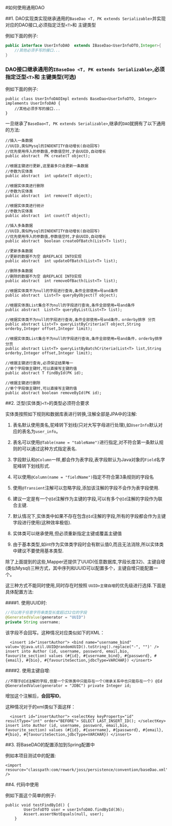 #如何使用通用DAO



##1. DAO实现类实现继承通用的`BaseDao <T, PK extends Serializable>`并实现对应的DAO接口,必须指定泛型`<T>`和 主键类型<PK>

例如下面的例子:

```java
public interface UserInfoDAO  extends IBaseDao<UserInfoDTO,Integer>{
	//其他必须手写的接口...
}
```

### DAO接口继承通用的`IBaseDao <T, PK extends Serializable>`,必须指定泛型`<T>`和 主键类型<PK>(可选)

例如下面的例子:


	public class UserInfoDAOImpl extends BaseDao<UserInfoDTO, Integer> implements UserInfoDAO {
		//其他必须手写的接口...
	}



一旦继承了`BaseDao<T, PK extends Serializable>`,继承的`DAO`就拥有了以下通用的方法:


	//插入一条数据
	//UUID,类似Mysql的INDENTITY自动增长(自动回写)
	//优先使用传入的参数值,参数值空时,才会UUID,自动增长
	public abstract  PK create(T object);
	
	//根据主键进行更新,这里最多只会更新一条数据
	//参数为实体类
	public abstract  int update(T object);
	
	//根据实体类进行删除
	//参数为实体类
	public abstract  int remove(T object);
	
	//根据实体类进行统计
	//参数为实体类
	public abstract  int count(T object);
	
	//插入多条数据
	//UUID,类似Mysql的INDENTITY自动增长(自动回写)
	//优先使用传入的参数值,参数值空时,才会UUID,自动增长
	public abstract  boolean createOfBatch(List<T> list);
	
	//更新多条数据
	//更新的数据不为空 由REPLACE INTO实现
	public abstract  int updateOfBatch(List<T> list);
	
	//删除多条数据
	//删除的数据不为空 由REPLACE INTO实现
	public abstract  int removeOfBacth(List<T> list);
	
	//根据实体类不为null的字段进行查询,条件全部使用=号and条件
	public abstract  List<T> queryByObject(T object);
	
	//根据实体类List集合不为null的字段进行查询,条件全部使用=号and条件
	public abstract  List<T> queryByList(List<T> list);
	
	//根据实体类不为null的字段进行查询,条件全部使用=号and条件，orderby排序 分页
	public abstract List<T> queryListByCriteria(T object,String orderby,Integer offset,Integer limit);
	
	//根据实体类List集合不为null的字段进行查询,条件全部使用=号and条件，orderby排序 分页
	public abstract List<T> queryListByBatchCriteria(List<T> list,String orderby,Integer offset,Integer limit);
	
	//根据主键进行查询,必须保证结果唯一
	//单个字段做主键时,可以直接写主键的值
	public abstract T findById(PK id);
	
	//根据主键进行删除
	//单个字段做主键时,可以直接写主键的值
	public abstract boolean removeById(PK id);


##2. 泛型(实体类)`<T>`的类型必须符合要求

实体类按照如下规则和数据库表进行转换,注解全部是JPA中的注解:

1. 表名默认使用类名,驼峰转下划线(只对大写字母进行处理),如`UserInfo`默认对应的表名为`user_info`。

2. 表名可以使用`@Table(name = "tableName")`进行指定,对不符合第一条默认规则的可以通过这种方式指定表名.

3. 字段默认和`@Column`一样,都会作为表字段,表字段默认为Java对象的`Field`名字驼峰转下划线形式.

4. 可以使用`@Column(name = "fieldName")`指定不符合第3条规则的字段名

5. 使用`@Transient`注解可以忽略字段,添加该注解的字段不会作为表字段使用.

6. 建议一定是有一个`@Id`注解作为主键的字段,可以有多个`@Id`注解的字段作为联合主键.

7. 默认情况下,实体类中如果不存在包含`@Id`注解的字段,所有的字段都会作为主键字段进行使用(这种效率极低).

8. 实体类可以继承使用,但必须重新指定主键或覆盖主键值

9. 由于基本类型,如int作为实体类字段时会有默认值0,而且无法消除,所以实体类中建议不要使用基本类型.

除了上面提到的这些,Mapper还提供了UUID(任意数据库,字段长度32)、主键自增(类似Mysql)三种方式，其中序列和UUID可以配置多个，主键自增只能配置一个。

这三种方式不能同时使用,同时存在时按照 `UUID>主键自增`的优先级进行选择.下面是具体配置方法:



####1. 使用UUID时:
```java
//可以用于任意字符串类型长度超过32位的字段
@GeneratedValue(generator = "UUID")
private String username;
```
该字段不会回写。这种情况对应类似如下的XML：

`  <insert id="insertAuthor">
      <bind name="username_bind" value='@java.util.UUID@randomUUID().toString().replace("-", "")' />
      insert into Author
        (id, username, password, email,bio, favourite_section)
      values
        (#{id}, #{username_bind}, #{password}, #{email}, #{bio}, #{favouriteSection,jdbcType=VARCHAR})
  </insert>`

####2. 使用主键自增:

`//不限于@Id注解的字段,但是一个实体类中只能存在一个(继承关系中也只能存在一个)
@Id
@GeneratedValue(generator = "JDBC")
private Integer id;`
  
增加这个注解后，__会回写ID__。

   
  这种情况对于的xml类似下面这样：  

`  <insert id="insertAuthor">
    <selectKey keyProperty="id" resultType="int" order="BEFORE">
      SELECT LAST_INSERT_ID();
    </selectKey>
    insert into Author
      (id, username, password, email,bio, favourite_section)
    values
      (#{id}, #{username}, #{password}, #{email}, #{bio}, #{favouriteSection,jdbcType=VARCHAR})
  </insert>`






##3. 将BaseDAO的配置添加到Spring配置中

例如本项目测试中的配置:

    <import resource="classpath:com/rework/joss/persistence/convention/baseDao.xml" />



##4. 代码中使用

例如下面这个简单的例子:

	public void testFindById() {
			UserInfoDTO user = userInfoDAO.findById(36);
			Assert.assertNotEquals(null, user);
		}
